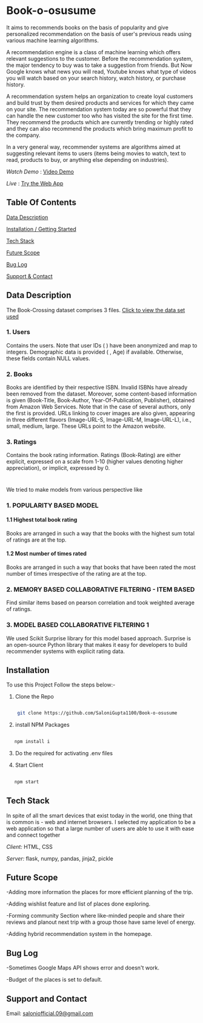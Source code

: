 # Book-o-osusume
It aims to recommends books on the basis of popularity and give personalized recommendation on the basis of user's previous reads using various machine learning algorithms.

A recommendation engine is a class of machine learning which offers relevant suggestions to the customer.  Before the recommendation system, the major tendency to buy was to take a suggestion from friends. But Now Google knows what news you will read, Youtube knows what type of videos you will watch based on your search history, watch history, or purchase history.

A recommendation system helps an organization to create loyal customers and build trust by them desired products and services for which they came on your site. The recommendation system today are so powerful that they can handle the new customer too who has visited the site for the first time. They recommend the products which are currently trending or highly rated and they can also recommend the products which bring maximum profit to the company. 

In a very general way, recommender systems are algorithms aimed at suggesting relevant items to users (items being movies to watch, text to read, products to buy, or anything else depending on industries).


*Watch Demo* : <a href="https://drive.google.com/file/d/19QrszJ03D6Qcg6gijL74d1WQ54JF382J/view?usp=sharing">Video Demo</a>

*Live* : <a href="https://book-o-osusume.herokuapp.com/">Try the Web App</a>

## Table Of Contents
[Data Description](#Data-Description)

[Installation / Getting Started](#installation)

[Tech Stack](#tech-stack)

[Future Scope](#future-scope)

[Bug Log](#bug-log)

[Support & Contact](#support-&-contact)

## Data Description
The Book-Crossing dataset comprises 3 files. 
<a href="https://www.kaggle.com/datasets/arashnic/book-recommendation-dataset?resource=download">Click to view the data set used </a>

### 1. Users
Contains the users. Note that user IDs ( ) have been anonymized and map to integers. Demographic data is provided ( , Age) if available. Otherwise, these fields contain NULL values.

### 2. Books
Books are identified by their respective ISBN. Invalid ISBNs have already been removed from the dataset. Moreover, some content-based information is given (Book-Title, Book-Author, Year-Of-Publication, Publisher), obtained from Amazon Web Services. Note that in the case of several authors, only the first is provided. URLs linking to cover images are also given, appearing in three different flavors (Image-URL-S, Image-URL-M, Image-URL-L), i.e., small, medium, large. These URLs point to the Amazon website.

### 3. Ratings
Contains the book rating information. Ratings (Book-Rating) are either explicit, expressed on a scale from 1-10 (higher values denoting higher appreciation), or implicit, expressed by 0.

#
We tried to make models from various perspective like
### 1. POPULARITY BASED MODEL
#### 1.1 Highest total book rating
Books are arranged in such a way that the books with the highest sum total of ratings are at the top.

#### 1.2 Most number of times rated
Books are arranged in such a way that books that have been rated the most number of times irrespective of the rating are at the top.


### 2. MEMORY BASED COLLABORATIVE FILTERING - ITEM BASED
Find similar items based on pearson correlation and took weighted average of ratings.

### 3. MODEL BASED COLLABORATIVE FILTERING 1
We used Scikit Surprise library for this model based approach.
Surprise is an open-source Python library that makes it easy for developers to build recommender systems with explicit rating data.


## Installation

To use this Project Follow the steps below:-

1. Clone the Repo

```bash

    git clone https://github.com/SaloniGupta1100/Book-o-osusume
```

2. install NPM Packages

```bash
  
   npm install i
```


3. Do the required for activating .env files


4. Start Client

```bash
   
   npm start
```


## Tech Stack

In spite of all the smart devices that exist today in the world, one thing that is common is - web and internet browsers. I selected my application to be a web application so that a large number of users are able to use it with ease and connect together

*Client:* HTML, CSS

*Server:* flask, numpy, pandas, jinja2, pickle

## Future Scope

-Adding more information the places for more efficient planning of the trip.

-Adding wishlist feature and list of places done exploring.

-Forming community Section where like-minded people and share their reviews and planout next trip with a group those have same level of energy.

-Adding hybrid recommendation system in the homepage.


## Bug Log

-Sometimes Google Maps API shows error and doesn't work. 

-Budget of the places is set to default.

## Support and Contact

Email: saloniofficial.09@gmail.com
